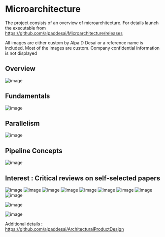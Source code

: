 # Microarchitecture

The project consists of an overview of microarchitecture. For details launch the executable from https://github.com/alpaddesai/Microarchitecture/releases

All images are either custom by Alpa D Desai or a reference name is included. Most of the images are custom. Company confidential information is not displayed

## Overview
![image](Microacrchitecture.png)


## Fundamentals
![image](Fundamentals.png)

## Parallelism
![image](Parallelism.png)

## Pipeline Concepts
![image](PipelineConcepts.png)

## Interest : Critical reviews on self-selected papers
![image](image1.jpg)
![image](image2.jpg)
![image](image4.jpg)
![image](image5.jpg)
![image](image6.jpg)
![image](image7.jpg)
![image](image8.jpg)
![image](image9.jpg)
![image](image10.jpg)

![image](USCopyrightCertificate.png)

![image](Ethics.jpg)

Additional details : https://github.com/alpaddesai/ArchitecturalProductDesign
